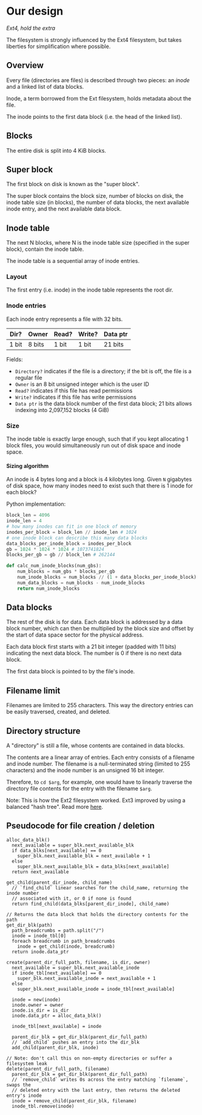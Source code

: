 # Our design

*Ext4, hold the extra*

The filesystem is strongly influenced by the Ext4 filesystem, but takes
liberties for simplification where possible.

## Overview

Every file (directories are files) is described through two pieces: an *inode*
and a linked list of data blocks.

Inode, a term borrowed from the Ext filesystem, holds metadata about the file.

The inode points to the first data block (i.e. the head of the linked list).

## Blocks

The entire disk is split into 4 KiB blocks.

## Super block

The first block on disk is known as the "super block".

The super block contains the block size, number of blocks on disk, the inode
table size (in blocks), the number of data blocks, the next available inode
entry, and the next available data block.

## Inode table

The next N blocks, where N is the inode table size (specified in the super
block), contain the inode table.

The inode table is a sequential array of inode entries.

### Layout

The first entry (i.e. inode) in the inode table represents the root dir.

### Inode entries

Each inode entry represents a file with 32 bits.

| Dir?  | Owner  | Read? | Write? | Data ptr |
|-------|--------|-------|--------|----------|
| 1 bit | 8 bits | 1 bit | 1 bit  | 21 bits  |

Fields:
- `Directory?` indicates if the file is a directory; if the bit is off, the file
  is a regular file
- `Owner` is an 8 bit unsigned integer which is the user ID
- `Read?` indicates if this file has read permissions
- `Write?` indicates if this file has write permissions
- `Data ptr` is the data block number of the first data block; 21 bits allows
  indexing into 2,097,152 blocks (4 GiB)

### Size

The inode table is exactly large enough, such that if you kept allocating 1
block files, you would simultaneously run out of disk space and inode space.

#### Sizing algorithm

An inode is 4 bytes long and a block is 4 kilobytes long.
Given `N` gigabytes of disk space, how many inodes need to exist such that there
is 1 inode for each block?

Python implementation:
```python
block_len = 4096
inode_len = 4
# how many inodes can fit in one block of memory
inodes_per_block = block_len // inode_len # 1024
# one inode block can describe this many data blocks
data_blocks_per_inode_block = inodes_per_block
gb = 1024 * 1024 * 1024 # 1073741824
blocks_per_gb = gb // block_len # 262144

def calc_num_inode_blocks(num_gbs):
    num_blocks = num_gbs * blocks_per_gb
    num_inode_blocks = num_blocks // (1 + data_blocks_per_inode_block)
    num_data_blocks = num_blocks - num_inode_blocks
    return num_inode_blocks
```

## Data blocks

The rest of the disk is for data. Each data block is addressed by a data block
number, which can then be multiplied by the block size and offset by the start
of data space sector for the physical address.

Each data block first starts with a 21 bit integer (padded with 11 bits)
indicating the next data block. The number is 0 if there is no next data block.

The first data block is pointed to by the file's inode.

## Filename limit

Filenames are limited to 255 characters. This way the directory entries can be
easily traversed, created, and deleted.

## Directory structure

A "directory" is still a file, whose contents are contained in data blocks.

The contents are a linear array of entries. Each entry consists of a filename
and inode number. The filename is a null-terminated string (limited to 255
characters) and the inode number is an unsigned 16 bit integer.

Therefore, to `cd $arg`, for example, one would have to linearly traverse the
directory file contents for the entry with the filename `$arg`.

Note: This is how the Ext2 filesystem worked. Ext3 improved by using a
balanced "hash tree". Read more [here](https://ext4.wiki.kernel.org/index.php/Ext4_Disk_Layout#Hash_Tree_Directories).

## Pseudocode for file creation / deletion

```
alloc_data_blk()
  next_available = super_blk.next_available_blk
  if data_blks[next_available] == 0
    super_blk.next_available_blk = next_available + 1
  else
    super_blk.next_available_blk = data_blks[next_available]
  return next_available

get_child(parent_dir_inode, child_name)
  // `find_child` linear searches for the child_name, returning the inode number
  // associated with it, or 0 if none is found
  return find_child(data_blks[parent_dir_inode], child_name)

// Returns the data block that holds the directory contents for the path
get_dir_blk(path)
  path_breadcrumbs = path.split("/")
  inode = inode_tbl[0]
  foreach breadcrumb in path_breadcrumbs
    inode = get_child(inode, breadcrumb)
  return inode.data_ptr

create(parent_dir_full_path, filename, is_dir, owner)
  next_available = super_blk.next_available_inode
  if inode_tbl[next_available] == 0
    super_blk.next_available_inode = next_available + 1
  else
    super_blk.next_available_inode = inode_tbl[next_available]

  inode = new(inode)
  inode.owner = owner
  inode.is_dir = is_dir
  inode.data_ptr = alloc_data_blk()

  inode_tbl[next_available] = inode

  parent_dir_blk = get_dir_blk(parent_dir_full_path)
  // `add_child` pushes an entry into the dir_blk
  add_child(parent_dir_blk, inode)

// Note: don't call this on non-empty directories or suffer a filesystem leak
delete(parent_dir_full_path, filename)
  parent_dir_blk = get_dir_blk(parent_dir_full_path)
  // `remove_child` writes 0s across the entry matching `filename`, swaps the
  // deleted entry with the last entry, then returns the deleted entry's inode
  inode = remove_child(parent_dir_blk, filename)
  inode_tbl.remove(inode)
```
